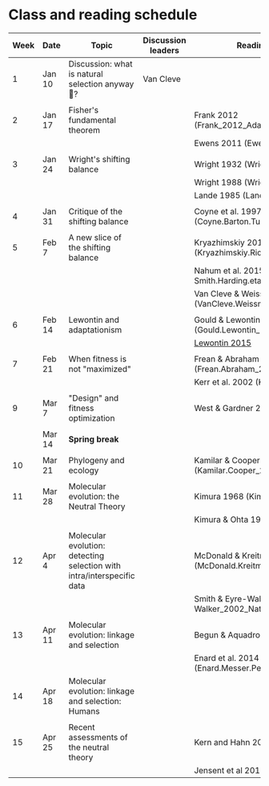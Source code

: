 
# Class and reading schedule

| Week | Date   | Topic                                                                  | Discussion leaders | Readings (PDFs located on Canvas)                                                                                      |
|------|--------|------------------------------------------------------------------------|--------------------|------------------------------------------------------------------------------------------------------------------------|
| 1    | Jan 10 | Discussion: what is natural selection anyway 🧐?                       | Van Cleve          |                                                                                                                        |
|      |        |                                                                        |                    |                                                                                                                        |
| 2    | Jan 17 | Fisher's fundamental theorem                                           |                    | Frank 2012 (Frank\_2012\_AdapativeLandscapeEvolutionaryBiology.pdf)                                                    |
|      |        |                                                                        |                    | Ewens 2011 (Ewens\_2011\_BritishJPhilosSci.pdf)                                                                        |
|      |        |                                                                        |                    |                                                                                                                        |
| 3    | Jan 24 | Wright's shifting balance                                              |                    | Wright 1932 (Wright\_1932\_ProcSixthIntCongrGenet.pdf)                                                                 |
|      |        |                                                                        |                    | Wright 1988 (Wright\_1988\_AmNat.pdf)                                                                                  |
|      |        |                                                                        |                    | Lande 1985 (Lande\_1985\_Heredity.pdf)                                                                                 |
|      |        |                                                                        |                    |                                                                                                                        |
| 4    | Jan 31 | Critique of the shifting balance                                       |                    | Coyne et al. 1997 (Coyne.Barton.Turelli\_1997\_Evolution.pdf)                                                          |
|      |        |                                                                        |                    |                                                                                                                        |
| 5    | Feb 7  | A new slice of the shifting balance                                    |                    | Kryazhimskiy 2012 (Kryazhimskiy.Rice.Desai\_2012\_Evolution.pdf)                                                       |
|      |        |                                                                        |                    | Nahum et al. 2015 (Nahum.Godfrey-Smith.Harding.etal\_2015\_ProcNatlAcadSciUSA.pdf)                                     |
|      |        |                                                                        |                    | Van Cleve & Weissman 2015 (VanCleve.Weissman\_2015\_ProcNatlAcadSciUSA.pdf)                                            |
|      |        |                                                                        |                    |                                                                                                                        |
| 6    | Feb 14 | Lewontin and adaptationism                                             |                    | Gould & Lewontin 1979 (Gould.Lewontin\_1979\_ProcRSocB.pdf),                                                           |
|      |        |                                                                        |                    | [Lewontin 2015](https://thisviewoflife.com/the-spandrels-of-san-marco-revisited-an-interview-with-richard-c-lewontin/) |
|      |        |                                                                        |                    |                                                                                                                        |
| 7    | Feb 21 | When fitness is not "maximized"                                        |                    | Frean & Abraham 2001 (Frean.Abraham\_2001\_ProcRSocB.pdf),                                                             |
|      |        |                                                                        |                    | Kerr et al. 2002 (Kerr.Riley.Feldman\_2002\_Nature.pdf)                                                                |
|      |        |                                                                        |                    |                                                                                                                        |
| 9    | Mar 7  | "Design" and fitness optimization                                      |                    | West & Gardner 2013 (West.Gardner\_2013\_CurrBiol.pdf)                                                                 |
|      |        |                                                                        |                    |                                                                                                                        |
|      | Mar 14 | **Spring break**                                                       |                    |                                                                                                                        |
|      |        |                                                                        |                    |                                                                                                                        |
| 10   | Mar 21 | Phylogeny and ecology                                                  |                    | Kamilar & Cooper 2013 (Kamilar.Cooper\_2013\_PhilosTransRSocB.pdf)                                                     |
|      |        |                                                                        |                    |                                                                                                                        |
| 11   | Mar 28 | Molecular evolution: the Neutral Theory                                |                    | Kimura 1968 (Kimura\_1968\_Nature.pdf)                                                                                 |
|      |        |                                                                        |                    | Kimura & Ohta 1971 (Kimura.Ohta\_1971\_Nature.pdf)                                                                     |
|      |        |                                                                        |                    |                                                                                                                        |
| 12   | Apr 4  | Molecular evolution: detecting selection with intra/interspecific data |                    | McDonald & Kreitman 1991 (McDonald.Kreitman\_1991\_Nature.pdf)                                                         |
|      |        |                                                                        |                    | Smith & Eyre-Walker 2002(Smith.Eyre-Walker\_2002\_Nature.pdf)                                                          |
|      |        |                                                                        |                    |                                                                                                                        |
| 13   | Apr 11 | Molecular evolution: linkage and selection                             |                    | Begun & Aquadro 1992 (Begun.Aquadro\_1992\_Nature.pdf)                                                                 |
|      |        |                                                                        |                    | Enard et al. 2014 (Enard.Messer.Petrov\_2014\_GenomeRes.pdf)                                                           |
| 14   | Apr 18 | Molecular evolution: linkage and selection: Humans                     |                    |                                                                                                                        |
|      |        |                                                                        |                    |                                                                                                                        |
| 15   | Apr 25 | Recent assessments of the neutral theory                               |                    | Kern and Hahn 2018                                                                                                     |
|      |        |                                                                        |                    | Jensent et al 2019                                                                                                     |

<!-- ## Topics: -->

<!-- * fisher vs wright: mass selection vs shifting balance -->
<!--     - Ewens 2011 -->
<!--     - Wright 1932 / 1988 / Lande 1985 -->
<!--     - Coyne, Barton, Turelli 1997 -->
<!--     - Kryazhimskiy / Nahum / Van Cleve -->

<!-- * lewontin vs dawkins: spandrels or adaptations -->
<!--     - Lewontin & Gould / Lewontin 1979 / Lewontin interview -->
<!--     - Hastings 1981 / Frean & Abraham 2001 / Rankin 2005 -->
<!--     - Frank 1995 on the price equation -->
<!--     - Grafen 2008 -->
<!--     - Lehmann & Rousset (2014) -->
	
<!-- * kimura vs gillespie: drift or draft -->

<!-- ## Key Concepts: -->
<!-- * evolutionary change as a dynamical system -->
<!-- * selection as hill climbing -->
<!-- * adaptations as equilibrium points -->

<!-- ## Crazy topics: -->
<!-- * Steve Frank's work on evolution and information theory -->
<!-- * Jeremy England's theory of evolution via entropy production -->
<!-- * Selection and constraint: the role of landscape and the no free lunch theorems -->

